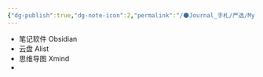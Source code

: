 ```yaml
---
{"dg-publish":true,"dg-note-icon":2,"permalink":"/🌑Journal_手札/严选/My_Soft/","dgPassFrontmatter":true,"noteIcon":2,"created":"2024-08-26T08:05:36.997+08:00","updated":"2024-08-31T10:54:05.793+08:00"}
---
```


- 笔记软件 Obsidian
- 云盘 Alist
- 思维导图 Xmind
- 